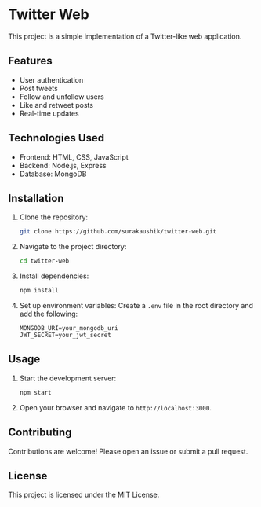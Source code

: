 # Twitter Web

This project is a simple implementation of a Twitter-like web application.

## Features

- User authentication
- Post tweets
- Follow and unfollow users
- Like and retweet posts
- Real-time updates

## Technologies Used

- Frontend: HTML, CSS, JavaScript
- Backend: Node.js, Express
- Database: MongoDB

## Installation

1. Clone the repository:
    ```bash
    git clone https://github.com/surakaushik/twitter-web.git
    ```
2. Navigate to the project directory:
    ```bash
    cd twitter-web
    ```
3. Install dependencies:
    ```bash
    npm install
    ```
4. Set up environment variables:
    Create a `.env` file in the root directory and add the following:
    ```
    MONGODB_URI=your_mongodb_uri
    JWT_SECRET=your_jwt_secret
    ```

## Usage

1. Start the development server:
    ```bash
    npm start
    ```
2. Open your browser and navigate to `http://localhost:3000`.

## Contributing

Contributions are welcome! Please open an issue or submit a pull request.

## License

This project is licensed under the MIT License.

